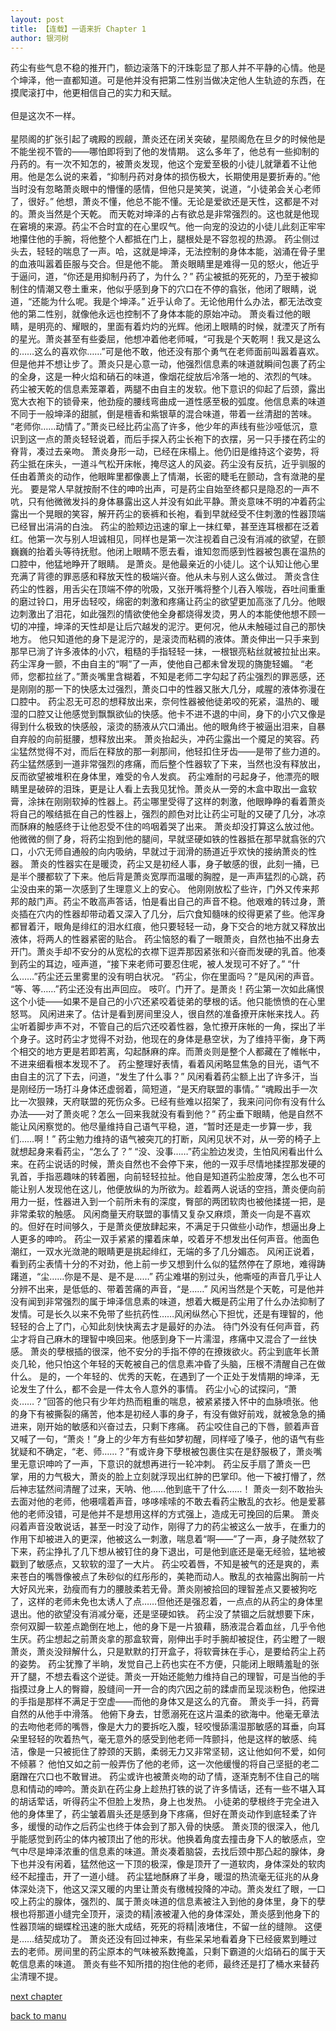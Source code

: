 ```yaml
---
layout: post
title: 【连载】一语来折 Chapter 1
author: 银河树
---
```

药尘有些气息不稳的推开门，额边滚落下的汗珠彰显了那人并不平静的心情。他是个坤泽，他一直都知道。可是他并没有把第二性别当做决定他人生轨迹的东西，在摸爬滚打中，他更相信自己的实力和天赋。<br><br>
但是这次不一样。<br><br>
星陨阁的扩张引起了魂殿的觊觎，萧炎还在闭关突破，星陨阁危在旦夕的时候他是不能坐视不管的——哪怕即将到了他的发情期。
这么多年了，他总有一些抑制的丹药的。有一次不知怎的，被萧炎发现，他这个宠爱至极的小徒儿就犟着不让他用。他是怎么说的来着，“抑制丹药对身体的损伤极大，长期使用是要折寿的。”他当时没有忽略萧炎眼中的懵懂的感情，但他只是笑笑，说道，“小徒弟会关心老师了，很好。”
他想，萧炎不懂，他总不能不懂。无论是爱欲还是天性，这都是不对的。萧炎当然是个天乾。
而天乾对坤泽的占有欲总是非常强烈的。这也就是他现在窘境的来源。药尘不合时宜的在心里叹气。他一向宠的没边的小徒儿此刻正牢牢地攥住他的手腕，将他整个人都抵在门上，腿根处是不容忽视的热源。
药尘侧过头去，轻轻的喘息了一声。哈，这就是坤泽，无法控制的身体本能，汹涌在骨子里的血液叫嚣着臣服与交合。但是他不能。
萧炎眼睛里是难得一见的怒火，他近乎于逼问，道，“你还是用抑制丹药了，为什么？”
药尘被抵的死死的，乃至于被抑制住的情潮又卷土重来，他似乎感到身下的穴口在不停的翕张，他闭了眼睛，说道，“还能为什么呢。我是个坤泽。”
近乎认命了。无论他用什么办法，都无法改变他的第二性别，就像他永远也控制不了身体本能的原始冲动。
萧炎看过他的眼睛，是明亮的、耀眼的，里面有着灼灼的光辉。他闭上眼睛的时候，就湮灭了所有的星光。萧炎甚至有些委屈，他想冲着他老师喊，“可我是个天乾啊！我又是这么的……这么的喜欢你……”可是他不敢，他还没有那个勇气在老师面前叫嚣着喜欢。
但是他并不想让步了。萧炎只是心意一动，他强烈信息素的味道就瞬间包裹了药尘的全身，这是一种火焰和硝石的味道，像烟花绽放后冷落一地的、浓烈的气味。
药尘被天乾的信息素笼罩着，两腿不由自主的发软。他下意识的仰起了后颈，露出宽大衣袍下的锁骨来，他劲瘦的腰线弯曲成一道性感至极的弧度。他信息素的味道不同于一般坤泽的甜腻，倒是檀香和紫银草的混合味道，带着一丝清甜的苦味。
“老师你……动情了。”萧炎已经比药尘高了许多，他少年的声线有些沙哑低沉，意识到这一点的萧炎轻轻说着，而后手探入药尘长袍下的衣摆，另一只手搂在药尘的脊背，凑过去亲吻。
萧炎身形一动，已经在床榻上。他仍旧是维持这个姿势，将药尘抵在床头，一道斗气松开床帐，掩尽这人的风姿。药尘没有反抗，近乎驯服的任由着萧炎的动作，他眼眸里都像裹上了情潮，长密的睫毛在颤动，含有潋滟的星光。
要是常人早就按耐不住的呻吟出声，可是药尘自始至终都只是隐忍的一声不吭，只有他微微发抖的身体暴露出这人并没有如此平静。萧炎意味不明的冲着药尘露出一个晃眼的笑容，解开药尘的亵裤和长袍，看到早就经受不住刺激的性器顶端已经冒出涓涓的白浊。
药尘的脸颊边迅速的窜上一抹红晕，甚至连耳根都在泛着红。他第一次与别人坦诚相见，同样也是第一次注视着自己没有消减的欲望，在颤巍巍的抬着头等待抚慰。他闭上眼睛不愿去看，谁知忽而感到性器被包裹在温热的口腔中，他猛地睁开了眼睛。
是萧炎。是他最亲近的小徒儿。这个认知让他心里充满了背德的罪恶感和释放天性的极端兴奋。他从未与别人这么做过。
萧炎含住药尘的性器，用舌尖在顶端不停的吮吸，又张开嘴将整个儿吞入喉咙，吞吐间重重的磨过铃口，用牙齿轻咬，绵密的刺激和疼痛让药尘的欲望更加高涨了几分。他眼边刺激出了泪花，如此强烈的情欲使他全身都烧得发烫，男人的本能使他想不顾一切的冲撞，坤泽的天性却是让后穴越发的泥泞。更何况，他从未触碰过自己的那快地方。
他只知道他的身下是泥泞的，是滚烫而粘稠的液体。萧炎伸出一只手来到那早已淌了许多液体的小穴，粗糙的手指轻轻一抹，一根银亮粘丝就被拉扯出来。药尘浑身一颤，不由自主的“啊”了一声，使他自己都未曾发现的旖旎轻媚。
“老师，您都拉丝了。”萧炎嘴里含糊着，不知是老师二字勾起了药尘强烈的罪恶感，还是刚刚的那一下的快感太过强烈，萧炎口中的性器又胀大几分，咸腥的液体弥漫在口腔中。
药尘忍无可忍的想释放出来，奈何性器被他徒弟咬的死紧，温热的、暖湿的口腔又让他感觉到飘飘欲仙的快感。他卡不进不退的中间，身下的小穴又像是得到什么极致的快感般，滚烫的肠液从穴口涌出。他的眼角终于被逼出泪来，自暴自弃般的向前挺腰，想释放出来。
萧炎抬起头，冲药尘露出一个魇足的笑容。药尘猛然觉得不对，而后在释放的那一刹那间，他轻扣住牙齿——是带了些力道的。药尘猛然感到一道非常强烈的疼痛，而后整个性器软了下来，当然也没有释放出，反而欲望被堆积在身体里，难受的令人发疯。
药尘难耐的弓起身子，他漂亮的眼睛里是破碎的泪珠，更是让人看上去我见犹怜。萧炎从一旁的木盒中取出一盒软膏，涂抹在刚刚软掉的性器上。药尘哪里受得了这样的刺激，他眼睁睁的看着萧炎将自己的喉结抵在自己的性器上，强烈的颜色对比让药尘可耻的又硬了几分，冰凉而酥麻的触感终于让他忍受不住的呜咽着哭了出来。
萧炎却没打算这么放过他。他微微的侧了身，将药尘抱到他的腿间，早就坚硬如铁的性器抵在那早就翕张的穴口，小穴无师自通般的向内吸纳，早就过于润滑的肠道近乎欢快的接纳萧炎的性器。
萧炎的性器实在是暖烫，药尘又是初经人事，身子敏感的很，此刻一捅，已是半个腰都软了下来。他后背是萧炎宽厚而温暖的胸膛，是一声声猛烈的心跳，药尘没由来的第一次感到了生理意义上的安心。
他刚刚放松了些许，门外又传来邦邦的敲门声。药尘不敢高声答话，怕是看出自己的声音不稳。他艰难的转过身，萧炎插在穴内的性器却带动着又深入了几分，后穴食知髓味的绞得更紧了些。他浑身都冒着汗，眼角是绯红的泪水红痕，他只要轻轻一动，身下交合的地方就又释放出液体，将两人的性器紧密的贴合。
药尘恼怒的看了一眼萧炎，自然也抽不出身去开门。萧炎手却不安分的从宽松的衣襟下逗弄那因紧张和兴奋而发硬的乳首。他凑到药尘的耳边，哑声道，“接下来老师可要忍住呢，被人发现可不好了。”
“什么……”药尘还云里雾里的没有明白状况。
“药尘，你在里面吗？”是风闲的声音。
“等、等……”药尘还没有出声回应。
吱吖。门开了。是萧炎！药尘第一次如此痛恨这个小徒——如果不是自己的小穴还紧咬着徒弟的孽根的话。他只能愤愤的在心里怒骂。
风闲进来了。估计是看到房间里没人，很自然的准备撩开床帐来找人。药尘听着脚步声不对，不管自己的后穴还咬着性器，急忙撩开床帐的一角，探出了半个身子。这时药尘才觉得不对劲，他现在的身体是悬空状，为了维持平衡，身下两个相交的地方更是若即若离，勾起酥麻的痒。而萧炎则是整个人都藏在了帷帐中，不进来细看根本发现不了。
药尘整理好表情，看着风闲略显焦急的目光，语气不由自主的沉了下去，问道，“发生了什么事？”
风闲看着药尘额上出了许多汗，当是刚经历一场打斗身体还虚弱着，简短道，“是天府联盟的事情。”
“魂殿出手一次比一次狠辣，天府联盟的死伤众多。已经有些难以招架了，我来问问你有没有什么办法——对了萧炎呢？怎么一回来我就没有看到他？”
药尘垂下眼睛，他是自然不能让风闲察觉的。他尽量维持自己语气平稳，道，“暂时还是走一步算一步，我们……啊！”
药尘勉力维持的语气被突兀的打断，风闲见状不对，从一旁的椅子上就想起身来看药尘，“怎么了？”
“没、没事……”药尘脸边发烫，生怕风闲看出什么来。在药尘说话的时候，萧炎自然也不会停下来，他的一双手尽情地揉捏那发硬的乳首，手指恶趣味的转着圈，向前轻轻拉扯。他自是知道药尘脸皮薄，怎么也不可能让别人发现他在这儿，他便放纵的为所欲为。趁着两人说话的空挡，萧炎便向前用力一挺，性器进入到一个前所未有的深度，臀部的两团软肉也被他揉搓一把，是非常柔软的触感。
风闲商量天府联盟的事情又复杂又麻烦，萧炎一向是不喜欢的。但好在时间够久，于是萧炎便放肆起来，不满足于只做些小动作，想逼出身上人更多的呻吟。
药尘一双手紧紧的攥着床单，咬着牙不想发出任何声音。他面色潮红，一双水光潋滟的眼睛更是挑起绯红，无端的多了几分媚态。
风闲正说着，看到药尘表情十分的不对劲，他上前一步又想到什么似的猛然停在了原地，难得踌躇道，“尘……你是不是、是不是……”
药尘难堪的别过头，他嘶哑的声音几乎让人分辨不出来，是低低的、带着苦痛的声音，“是……”
风闲当然是个天乾，可是他并没有闻到非常强烈的属于坤泽信息素的味道，想着大概是药尘用了什么办法抑制了发情。可是长久以来不免带了些抗药性……风闲纵然心下担忧，还是有理智的，他轻轻的合上了门，心知此刻快快离去才是最好的办法。
待门外没有任何声音，药尘才将自己麻木的理智中唤回来。他感到身下一片濡湿，疼痛中又混合了一丝快感。
萧炎的孽根插的很深，他不安分的手指不停的在撩拨欲火。药尘到底年长萧炎几轮，他只怕这个年轻的天乾被自己的信息素冲昏了头脑，压根不清醒自己在做什么。
是的，一个年轻的、优秀的天乾，在遇到了一个正处于发情期的坤泽，无论发生了什么，都不会是一件太令人意外的事情。
药尘小心的试探问，“萧炎……？”回答的他只有少年灼热而粗重的喘息，被紧紧搂入怀中的血脉喷张。他的身下有被撕裂的痛苦，他本是初经人事的身子，有没有做好前戏，就被急急的捅进来，刚开始的敏感和兴奋过去，只剩下疼痛。
药尘咬住自己的下唇，颤着声音又喊了一句，“萧炎！”身上的少年方有些如梦初醒，同样哑了嗓子，他的语气有些犹疑和不确定，“老、师……？”有或许身下孽根被包裹住实在是舒服极了，萧炎嘴里无意识呻吟了一声，下意识的就想再进行一轮冲刺。
药尘反手扇了萧炎一巴掌，用的力气极大，萧炎的脸上立刻就浮现出红肿的巴掌印。他一下被打懵了，然后神志猛然间清醒了过来，天呐、他……他到底干了什么……！
萧炎一刻不敢抬头去面对他的老师，他嗫嚅着声音，哆哆嗦嗦的不敢去看药尘散乱的衣衫。他是爱慕他的老师没错，可是他并不是想用这样的方式强上，造成无可挽回的后果。
萧炎闷着声音没敢说话，甚至一时没了动作，刚得了力的药尘被这么一放手，在重力的作用下却被进入的更深，他被这么一刺激，喘息着“啊——”了一声，身子陡然软了下来，药尘挣扎了几下想从被钉住的身下退出，可是他到底还是毫无经验，猛地被戳到了敏感点，又软软的湿了一大片。
药尘咬着唇，不知是被气的还是爽的，素来苍白的嘴唇像被点了朱砂似的红彤彤的，美艳而动人。散乱的衣袖露出胸前一片大好风光来，劲瘦而有力的腰肢柔若无骨。萧炎刚被拾回的理智差点又要被狗吃了，这样的老师未免也太诱人了点……但他还是强忍着，一点点的从药尘的身体里退出。他的欲望没有消减分毫，还是坚硬如铁。
药尘没了禁锢之后就想要下床，奈何双脚一软差点跪倒在地上，他的身下是一片狼藉，肠液混合着血丝，几乎令他生厌。药尘想起之前萧炎拿的那盒软膏，刚伸出手时手腕却被捉住，药尘瞪了一眼萧炎，萧炎没辩解什么，只是默默的打开盒子，将软膏抹在手心，是要给药尘上药的姿势。
药尘犹豫了半晌，发觉自己上药也实在不方便，只能闭上眼睛羞耻的张开了腿，不想去看这个逆徒。萧炎一开始还能勉力维持自己的理智，可是当他的手指摸过身上人的臀瓣，股缝间一开一合的肉穴因之前的蹂虐而呈现淡粉色，他探进的手指是那样不满足于空虚——而他的身体又是这么的亢奋。
萧炎手一抖，药膏自然的从他手中滑落。
他俯下身去，甘愿溺死在这片温柔的欲海中。他毫无章法的去吻他老师的嘴唇，像是大力的要拆吃入腹，轻咬慢舔濡湿那敏感的耳垂，向耳朵里轻轻的吹着热气，毫无意外的感受到他老师一阵颤抖，他是这样的敏感、纯洁，像是一只被扼住了脖颈的天鹅，柔弱无力又非常坚韧，这让他如何不爱，如何不倾慕？
他怕又如之前一般弄伤了他的老师，这一次他缓慢的将自己坚挺的老二磨蹭在穴口也不敢冒进。
药尘或许也被萧炎吻的动了情，逐渐克制不住自己的喘息和情动的呻吟。萧炎趴在药尘身上趁热打铁的说了许多情话，还有一些不堪入耳的胡话荤话，听得药尘不但脸上发热，身上也发热。
小徒弟的孽根终于完全进入他的身体里了，药尘皱着眉头还是感到身下疼痛，但好在萧炎动作到底轻柔了许多，缓慢的动作之后药尘也终于体会到了那入骨的快感。
萧炎顶的很深入，他几乎能感觉到药尘的体内被顶出了他的形状。他换着角度去撞击身下人的敏感点，空气中尽是坤泽浓重的信息素的味道。萧炎凑着脑袋，去找后颈中那凸起的腺体，身下也并没有闲着，猛然他这一下顶的极深，像是顶开了一道软肉，身体深处的软肉经不起撞击，开了一道小缝。
药尘猛地酥麻了半身，暖湿的热流毫无征兆的从身体深处浇下，他这又深又暖的内里让萧炎有缴械投降的冲动。萧炎发红了眼，一口咬上药尘的腺体，强烈的、属于萧炎味道的信息素被注入到他的身体里，身下的孽根也将那道小缝完全顶开，滚烫的精|液被灌入他的身体深处，萧炎感到他身下的性器顶端的蝴蝶栓迅速的胀大成结，死死的将精|液堵住，不留一丝的缝隙。
这便是……结契成功了。
萧炎还没有回过神来，有些呆呆地看着身下已经疲累到睡过去的老师。房间里的药尘原本的气味被系数掩盖，只剩下霸道的火焰硝石的属于天乾信息素的味道。
萧炎有些不知所措的抱住他的老师，最终还是打了桶水来替药尘清理不提。

[next chapter](https://yinheshu.github.io/2020/07/24/post-1-chapter-2.html)

[back to manu](https://yinheshu.github.io)
